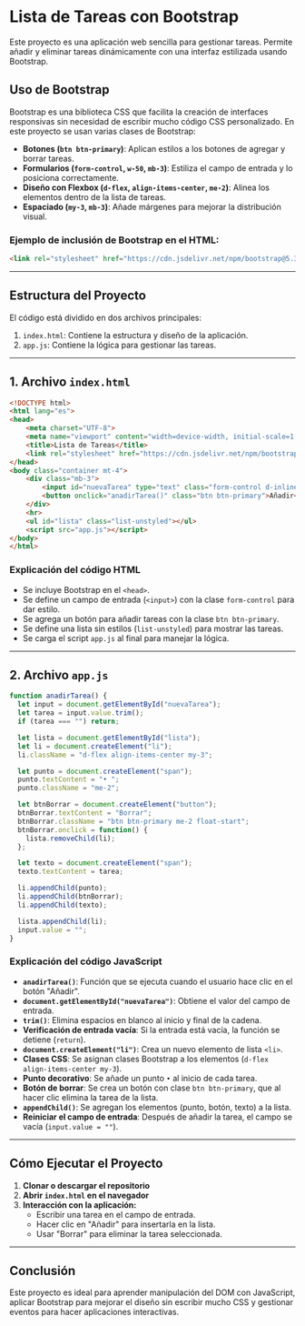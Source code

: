 # Lista de Tareas con Bootstrap

Este proyecto es una aplicación web sencilla para gestionar tareas. Permite añadir y eliminar tareas dinámicamente con una interfaz estilizada usando Bootstrap.

## Uso de Bootstrap

Bootstrap es una biblioteca CSS que facilita la creación de interfaces responsivas sin necesidad de escribir mucho código CSS personalizado. En este proyecto se usan varias clases de Bootstrap:

- **Botones (`btn btn-primary`)**: Aplican estilos a los botones de agregar y borrar tareas.
- **Formularios (`form-control`, `w-50`, `mb-3`)**: Estiliza el campo de entrada y lo posiciona correctamente.
- **Diseño con Flexbox (`d-flex`, `align-items-center`, `me-2`)**: Alinea los elementos dentro de la lista de tareas.
- **Espaciado (`my-3`, `mb-3`)**: Añade márgenes para mejorar la distribución visual.

### Ejemplo de inclusión de Bootstrap en el HTML:

```html
<link rel="stylesheet" href="https://cdn.jsdelivr.net/npm/bootstrap@5.3.0/dist/css/bootstrap.min.css">
```

---

## Estructura del Proyecto

El código está dividido en dos archivos principales:

1. `index.html`: Contiene la estructura y diseño de la aplicación.
2. `app.js`: Contiene la lógica para gestionar las tareas.

---

## 1. Archivo `index.html`

```html
<!DOCTYPE html>
<html lang="es">
<head>
    <meta charset="UTF-8">
    <meta name="viewport" content="width=device-width, initial-scale=1.0">
    <title>Lista de Tareas</title>
    <link rel="stylesheet" href="https://cdn.jsdelivr.net/npm/bootstrap@5.3.0/dist/css/bootstrap.min.css">
</head>
<body class="container mt-4">
    <div class="mb-3">
        <input id="nuevaTarea" type="text" class="form-control d-inline w-50" placeholder="Escribe una tarea">
        <button onclick="anadirTarea()" class="btn btn-primary">Añadir</button>
    </div>
    <hr>
    <ul id="lista" class="list-unstyled"></ul>
    <script src="app.js"></script>
</body>
</html>
```

### Explicación del código HTML
- Se incluye Bootstrap en el `<head>`.
- Se define un campo de entrada (`<input>`) con la clase `form-control` para dar estilo.
- Se agrega un botón para añadir tareas con la clase `btn btn-primary`.
- Se define una lista sin estilos (`list-unstyled`) para mostrar las tareas.
- Se carga el script `app.js` al final para manejar la lógica.

---

## 2. Archivo `app.js`

```js
function anadirTarea() {
  let input = document.getElementById("nuevaTarea");
  let tarea = input.value.trim();
  if (tarea === "") return;

  let lista = document.getElementById("lista");
  let li = document.createElement("li");
  li.className = "d-flex align-items-center my-3";

  let punto = document.createElement("span");
  punto.textContent = "• ";
  punto.className = "me-2";

  let btnBorrar = document.createElement("button");
  btnBorrar.textContent = "Borrar";
  btnBorrar.className = "btn btn-primary me-2 float-start";
  btnBorrar.onclick = function() {
    lista.removeChild(li);
  };

  let texto = document.createElement("span");
  texto.textContent = tarea;

  li.appendChild(punto);
  li.appendChild(btnBorrar);
  li.appendChild(texto);

  lista.appendChild(li);
  input.value = "";
}
```

### Explicación del código JavaScript
- **`anadirTarea()`**: Función que se ejecuta cuando el usuario hace clic en el botón "Añadir".
- **`document.getElementById("nuevaTarea")`**: Obtiene el valor del campo de entrada.
- **`trim()`**: Elimina espacios en blanco al inicio y final de la cadena.
- **Verificación de entrada vacía**: Si la entrada está vacía, la función se detiene (`return`).
- **`document.createElement("li")`**: Crea un nuevo elemento de lista `<li>`.
- **Clases CSS**: Se asignan clases Bootstrap a los elementos (`d-flex align-items-center my-3`).
- **Punto decorativo**: Se añade un punto `•` al inicio de cada tarea.
- **Botón de borrar**: Se crea un botón con clase `btn btn-primary`, que al hacer clic elimina la tarea de la lista.
- **`appendChild()`**: Se agregan los elementos (punto, botón, texto) a la lista.
- **Reiniciar el campo de entrada**: Después de añadir la tarea, el campo se vacía (`input.value = ""`).

---

## Cómo Ejecutar el Proyecto

1. **Clonar o descargar el repositorio**
2. **Abrir `index.html` en el navegador**
3. **Interacción con la aplicación:**
   - Escribir una tarea en el campo de entrada.
   - Hacer clic en "Añadir" para insertarla en la lista.
   - Usar "Borrar" para eliminar la tarea seleccionada.

---

## Conclusión

Este proyecto es ideal para aprender manipulación del DOM con JavaScript, aplicar Bootstrap para mejorar el diseño sin escribir mucho CSS y gestionar eventos para hacer aplicaciones interactivas.

